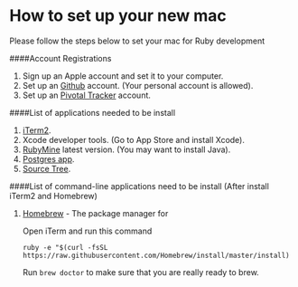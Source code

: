 # How to set up your new mac

Please follow the steps below to set your mac for Ruby development

####Account Registrations

1. Sign up an Apple account and set it to your computer.
2. Set up an [Github](http://github.com) account. (Your personal account is allowed).
3. Set up an [Pivotal Tracker](http://pivotaltracker.com) account.

####List of applications needed to be install

1. [iTerm2](http://iterm2.com/downloads.html).
2. Xcode developer tools. (Go to App Store and install Xcode).
3. [RubyMine](https://www.jetbrains.com/ruby/) latest version. (You may want to install Java).
4. [Postgres app](http://postgresapp.com/).
5. [Source Tree](http://www.sourcetreeapp.com/).
    
####List of command-line applications need to be install (After install iTerm2 and Homebrew)

1. [Homebrew](http://brew.sh/#install) - The package manager for 
    
    Open iTerm and run this command
    
    `ruby -e "$(curl -fsSL https://raw.githubusercontent.com/Homebrew/install/master/install)`
    
    Run `brew doctor` to make sure that you are really ready to brew.



